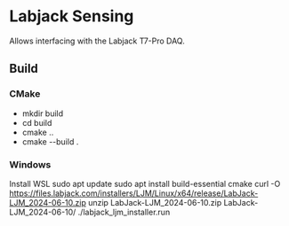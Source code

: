 # Labjack Sensing

Allows interfacing with the Labjack T7-Pro DAQ. 

## Build
### CMake
- mkdir build
- cd build
- cmake ..
- cmake --build . 

### Windows 
Install WSL 
sudo apt update 
sudo apt install build-essential cmake 
curl -O https://files.labjack.com/installers/LJM/Linux/x64/release/LabJack-LJM_2024-06-10.zip
unzip LabJack-LJM_2024-06-10.zip LabJack-LJM_2024-06-10/
./labjack_ljm_installer.run
